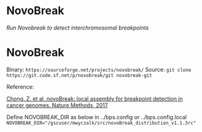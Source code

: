 # NovoBreak

*Run Novobreak to detect interchromosomal breakpoints*


# NovoBreak
Binary: `https://sourceforge.net/projects/novobreak/`
Source: `git clone https://git.code.sf.net/p/novobreak/git novobreak-git`

Reference: 

[Chong, Z. et al. novoBreak: local assembly for breakpoint detection in cancer genomes.  Nature Methods, 2017](http://doi.org/10.1038/nmeth.4084)

Define NOVOBREAK_DIR as below in ../bps.config or ../bps.config.local
`NOVOBREAK_DIR="/gscuser/mwyczalk/src/novoBreak_distribution_v1.1.3rc"`
